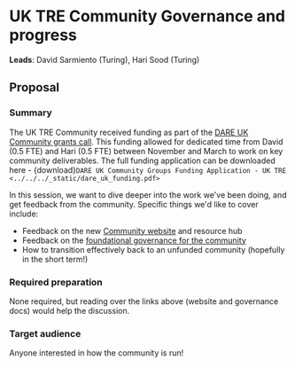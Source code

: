 # UK TRE Community Governance and progress

**Leads**: David Sarmiento (Turing), Hari Sood (Turing)

## Proposal

### Summary

The UK TRE Community received funding as part of the [DARE UK Community grants call](https://dareuk.org.uk/funding-opportunity-dare-uk-invites-applications-for-funding-from-new-and-existing-community-groups/).
This funding allowed for dedicated time from David (0.5 FTE) and Hari (0.5 FTE) between November and March to work on key community deliverables.
The full funding application can be downloaded here - {download}`DARE UK Community Groups Funding Application - UK TRE <../../../_static/dare_uk_funding.pdf>`

In this session, we want to dive deeper into the work we've been doing, and get feedback from the community.
Specific things we'd like to cover include:

- Feedback on the new [Community website](https://github.com/uk-tre/hugo-website) and resource hub
- Feedback on the [foundational governance for the community](https://github.com/uk-tre/community-management/issues/65)
- How to transition effectively back to an unfunded community (hopefully in the short term!)

### Required preparation

None required, but reading over the links above (website and governance docs) would help the discussion.

### Target audience

Anyone interested in how the community is run!
